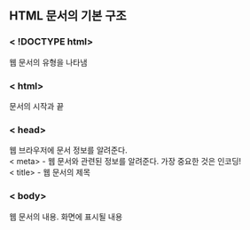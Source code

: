 ## HTML 문서의 기본 구조
### < !DOCTYPE html>
웹 문서의 유형을 나타냄

### < html>
문서의 시작과 끝

### < head>
웹 브라우저에 문서 정보를 알려준다.<br>
< meta> - 웹 문서와 관련된 정보를 알려준다. 가장 중요한 것은 인코딩!<br>
< title> - 웹 문서의 제목

### < body>
웹 문서의 내용. 화면에 표시될 내용
